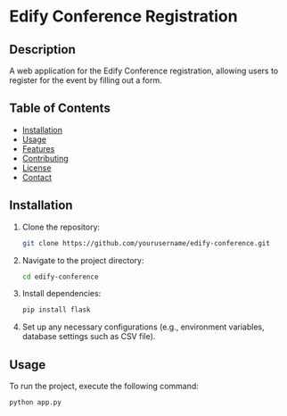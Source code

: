 # Edify Conference Registration

## Description
A web application for the Edify Conference registration, allowing users to register for the event by filling out a form.

## Table of Contents
- [Installation](#installation)
- [Usage](#usage)
- [Features](#features)
- [Contributing](#contributing)
- [License](#license)
- [Contact](#contact)

## Installation
1. Clone the repository:
    ```sh
    git clone https://github.com/yourusername/edify-conference.git
    ```
2. Navigate to the project directory:
    ```sh
    cd edify-conference
    ```
3. Install dependencies:
    ```sh
    pip install flask
    ```
4. Set up any necessary configurations (e.g., environment variables, database settings such as CSV file).

## Usage
To run the project, execute the following command:
```sh
python app.py
